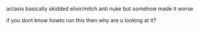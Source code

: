 actavis basically skidded elixir/mitch anti nuke but somehow made it worse


if you dont know howto run this then why are u looking at it?
